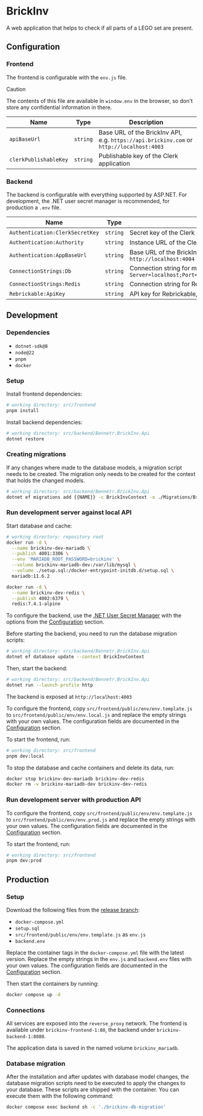 # BrickInv

A web application that helps to check if all parts of a LEGO set are present.

## Configuration

### Frontend

The frontend is configurable with the `env.js` file.

> [!CAUTION]
> The contents of this file are available in `window.env` in the browser,
> so don't store any confidential information in there.

| Name                  | Type     | Description                                                                              |
|-----------------------|----------|------------------------------------------------------------------------------------------|
| `apiBaseUrl`          | `string` | Base URL of the BrickInv API, e.g. `https://api.brickinv.com` or `http://localhost:4003` |
| `clerkPublishableKey` | `string` | Publishable key of the Clerk application                                                 |

### Backend

The backend is configurable with everything supported by ASP.NET.
For development, the .NET user secret manager is recommended, for production a `.env` file.

| Name                            | Type     | Description                                                                                                          |
|---------------------------------|----------|----------------------------------------------------------------------------------------------------------------------|
| `Authentication:ClerkSecretKey` | `string` | Secret key of the Clerk application                                                                                  |
| `Authentication:Authority`      | `string` | Instance URL of the Clerk application                                                                                |
| `Authentication:AppBaseUrl`     | `string` | Base URL of the BrickInv App, e.g. `https://brickinv.com` or `http://localhost:4004`                                 |
| `ConnectionStrings:Db`          | `string` | Connection string for main database, e.g. `Server=localhost;Port=4001;User=root;Password=brickinv;Database=brickinv` |
| `ConnectionStrings:Redis`       | `string` | Connection string for Redis cache, e.g. `localhost:4002`                                                             |
| `Rebrickable:ApiKey`            | `string` | API key for Rebrickable, used for retrieving information about Lego sets                                             |

## Development

### Dependencies

- `dotnet-sdk@8`
- `node@22`
- `pnpm`
- `docker`

### Setup

Install frontend dependencies:

```bash
# working directory: src/frontend
pnpm install
```

Install backend dependencies:

```bash
# working directory: src/backend/Bennetr.BrickInv.Api
dotnet restore
```

### Creating migrations

If any changes where made to the database models, a migration script needs to be created.
The migration only needs to be created for the context that holds the changed models.

```bash
# working directory: src/backend/Bennetr.BrickInv.Api
dotnet ef migrations add {{NAME}} -c BrickInvContext -o ./Migrations/BrickInv
```

### Run development server against local API

Start database and cache:

```bash
# working directory: repository root
docker run -d \
  --name brickinv-dev-mariadb \
  --publish 4001:3306 \
  --env 'MARIADB_ROOT_PASSWORD=brickinv' \
  --volume brickinv-mariadb-dev:/var/lib/mysql \
  --volume ./setup.sql:/docker-entrypoint-initdb.d/setup.sql \
  mariadb:11.6.2

docker run -d \
  --name brickinv-dev-redis \
  --publish 4002:6379 \
  redis:7.4.1-alpine
```

To configure the backend, use
the [.NET User Secret Manager](https://learn.microsoft.com/en-us/aspnet/core/security/app-secrets?view=aspnetcore-8.0&tabs=windows#secret-manager)
with the options from the [Configuration](#backend) section.

Before starting the backend, you need to run the database migration scripts:

```bash
# working directory: src/backend/Bennetr.BrickInv.Api
dotnet ef database update --context BrickInvContext
```

Then, start the backend:

```bash
# working directory: src/backend/Bennetr.BrickInv.Api
dotnet run --launch-profile http
```

The backend is exposed at `http://localhost:4003`

To configure the frontend, copy `src/frontend/public/env/env.template.js` to `src/frontend/public/env/env.local.js` and
replace the empty strings with your own values.
The configuration fields are documented in the [Configuration](#frontend) section.

To start the frontend, run:

```bash
# working directory: src/frontend
pnpm dev:local
```

To stop the database and cache containers and delete its data, run:

```bash
docker stop brickinv-dev-mariadb brickinv-dev-redis
docker rm -v brickinv-mariadb-dev brickinv-dev-redis
```

### Run development server with production API

To configure the frontend, copy `src/frontend/public/env/env.template.js` to `src/frontend/public/env/env.prod.js` and
replace the empty strings with your own values.
The configuration fields are documented in the [Configuration](#frontend) section.

To start the frontend, run:

```bash
# working directory: src/frontend
pnpm dev:prod
```

## Production

### Setup

Download the following files from the [release branch](https://github.com/bennetrr/brickinv/tree/release):

- `docker-compose.yml`
- `setup.sql`
- `src/frontend/public/env/env.template.js` as `env.js`
- `backend.env`

Replace the container tags in the `docker-compose.yml` file with the latest version.
Replace the empty strings in the `env.js` and `backend.env` files with your own values.
The configuration fields are documented in the [Configuration](#configuration) section.

Then start the containers by running:

```bash
docker compose up -d
```

### Connections

All services are exposed into the `reverse_proxy` network.
The frontend is available under `brickinv-frontend-1:80`, the backend under `brickinv-backend-1:8080`.

The application data is saved in the named volume `brickinv_mariadb`.

### Database migration

After the installation and after updates with database model changes,
the database migration scripts need to be executed to apply the changes to your database.
These scripts are shipped with the container. You can execute them with the following command:

```bash
docker compose exec backend sh -c './brickinv-db-migration'
```
